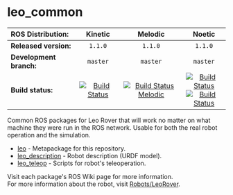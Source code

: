# leo_common 

| ROS Distribution: | Kinetic | Melodic | Noetic |
|:---|:---:|:---:|:---:|
| **Released version:** | `1.1.0` | `1.1.0` | `1.1.0` |
| **Development branch:** | `master` | `master` | `master` |
| **Build status:** | [![Build Status](http://build.ros.org/job/Kdev__leo_common__ubuntu_xenial_amd64/badge/icon)](http://build.ros.org/job/Kdev__leo_common__ubuntu_xenial_amd64/) | [![Build Status Melodic](http://build.ros.org/job/Mdev__leo_common__ubuntu_bionic_amd64/badge/icon)](http://build.ros.org/job/Mdev__leo_common__ubuntu_bionic_amd64/) | [![Build Status](http://build.ros.org/job/Ndev__leo_common__ubuntu_focal_amd64/badge/icon)](http://build.ros.org/job/Ndev__leo_common__ubuntu_focal_amd64/) <br> [![Build Status](http://build.ros.org/job/Ndev_db__leo_common__debian_buster_amd64/badge/icon)](http://build.ros.org/job/Ndev_db__leo_common__debian_buster_amd64/)|

Common ROS packages for Leo Rover that will work no matter on what machine they were run in the ROS network. Usable for both the real robot operation and the simulation.

* [leo] - Metapackage for this repository.
* [leo_description] - Robot description (URDF model).
* [leo_teleop] - Scripts for robot's teleoperation.

Visit each package's ROS Wiki page for more information. \
For more information about the robot, visit [Robots/LeoRover].

[leo]: http://wiki.ros.org/leo
[leo_description]: http://wiki.ros.org/leo_Description
[leo_teleop]: http://wiki.ros.org/leo_teleop
[Robots/LeoRover]: http://wiki.ros.org/Robots/LeoRover

